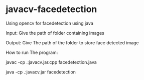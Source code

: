 javacv-facedetection
====================

Using opencv for facedetection using java

Input: Give the path of folder containing images

Output: Give The path of the folder to store face detected image

How to run The program:

javac -cp .:javacv.jar.cpp facedetection.java

java -cp .:javacv.jar facedetection
